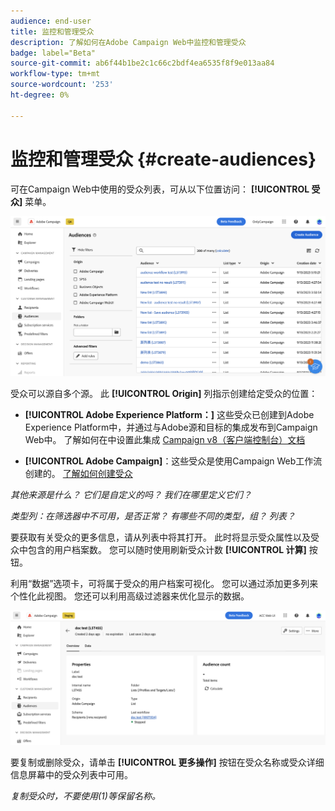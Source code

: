 ```yaml
---
audience: end-user
title: 监控和管理受众
description: 了解如何在Adobe Campaign Web中监控和管理受众
badge: label="Beta"
source-git-commit: ab6f44b1be2c1c66c2bdf4ea6535f8f9e013aa84
workflow-type: tm+mt
source-wordcount: '253'
ht-degree: 0%

---
```



# 监控和管理受众 {#create-audiences}

可在Campaign Web中使用的受众列表，可从以下位置访问： **[!UICONTROL 受众]** 菜单。

![](assets/audiences-list.png)

受众可以源自多个源。 此 **[!UICONTROL Origin]** 列指示创建给定受众的位置：

* **[!UICONTROL Adobe Experience Platform：]** 这些受众已创建到Adobe Experience Platform中，并通过与Adobe源和目标的集成发布到Campaign Web中。 了解如何在中设置此集成 [Campaign v8（客户端控制台）文档](https://experienceleague.adobe.com/docs/campaign/campaign-v8/connect/ac-aep/ac-aep.html)

* **[!UICONTROL Adobe Campaign]**：这些受众是使用Campaign Web工作流创建的。 [了解如何创建受众](create-audience.md)

*其他来源是什么？ 它们是自定义的吗？ 我们在哪里定义它们？*

*类型列：在筛选器中不可用，是否正常？ 有哪些不同的类型，组？ 列表？*

要获取有关受众的更多信息，请从列表中将其打开。 此时将显示受众属性以及受众中包含的用户档案数。 您可以随时使用刷新受众计数 **[!UICONTROL 计算]** 按钮。

利用“数据”选项卡，可将属于受众的用户档案可视化。 您可以通过添加更多列来个性化此视图。 您还可以利用高级过滤器来优化显示的数据。

![](assets/audiences-details.png)

要复制或删除受众，请单击 **[!UICONTROL 更多操作]** 按钮在受众名称或受众详细信息屏幕中的受众列表中可用。

*复制受众时，不要使用(1)等保留名称。*

